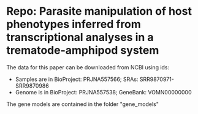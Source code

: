 # Repo: Parasite manipulation of host phenotypes inferred from transcriptional analyses in a trematode-amphipod system

The data for this paper can be downloaded from NCBI using ids:

* Samples are in  BioProject: PRJNA557566; SRAs: SRR9870971-SRR9870986
* Genome is in BioProject: PRJNA557538; GeneBank: VOMN00000000

The gene models are contained in the folder "gene_models"

